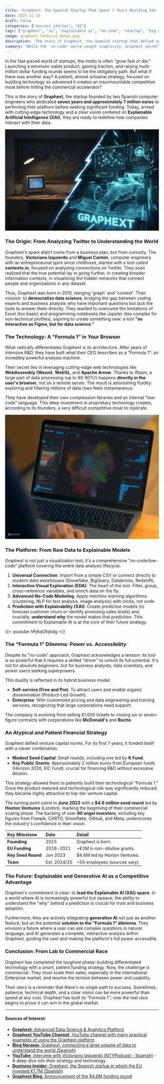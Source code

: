```yaml
---
title: "Graphext: The Spanish Startup That Spent 7 Years Building the 'Formula 1' of Data Analysis"
date: 2025-11-15
draft: False
categories: ["success_stories", "AI"]
tags: ["graphext", "ai", "explainable ai", "no-code", "startup", "big data", "visualization"]
image: graphext_formula1_datos.png
description: "The story of Graphext, the Spanish startup that defied norms by investing €7M in R&D before scaling, creating a unique Explainable AI platform that redefines data analysis."
summary: "While the 'no-code' world sought simplicity, Graphext secretly built a technological 'Formula 1'. Discover the atypical story of this Spanish startup, its bet on WebAssembly and Explainable AI, and how it plans to democratize data science without sacrificing power."
---
```


In the fast-paced world of startups, the motto is often "grow fast or die." Launching a minimum viable product, gaining traction, and raising multi-million dollar funding rounds seems to be the obligatory path. But what if there was another way? A patient, almost artisanal strategy, focused on building technology so advanced it creates an insurmountable competitive moat before hitting the commercial accelerator?

This is the story of **Graphext**, the startup founded by two Spanish computer engineers who dedicated **seven years and approximately 7 million euros** to perfecting their platform before seeking significant funding. Today, armed with cutting-edge technology and a clear vision centered on **Explainable Artificial Intelligence (XAI)**, they are ready to redefine how companies interact with their data.

![Conceptual image of Graphext](imagen_graphext_post.png)

### The Origin: From Analyzing Twitter to Understanding the World

Graphext's spark didn't come from a business plan, but from curiosity. The founders, **Victoriano Izquierdo** and **Miguel Cantón**, computer engineers with an entrepreneurial spirit since childhood, started with a tool called **contexto.io**, focused on analyzing connections on Twitter. They soon realized that the true potential lay in going further, in creating broader information contexts, in visualizing the hidden networks that connect people and organizations in any dataset.

Thus, Graphext was born in 2015, merging 'graph' and 'context'. Their mission: to **democratize data science**, bridging the gap between coding experts and business analysts who have important questions but lack the tools to answer them directly. They wanted to overcome the limitations of Excel (too basic) and programming notebooks like Jupyter (too complex for non-technical profiles), aspiring to create something new: a tool **"as interactive as Figma, but for data science."**

### The Technology: A "Formula 1" in Your Browser

What radically differentiates Graphext is its architecture. After years of intensive R&D, they have built what their CEO describes as a "Formula 1": an incredibly powerful analysis machine.

Their secret lies in leveraging cutting-edge web technologies like **WebAssembly (Wasm)**, **WebGL**, and **Apache Arrow**. Thanks to Wasm, a large part of data processing (up to 80-90%!) happens **directly in the user's browser**, not on a remote server. The result is astonishing fluidity: exploring and filtering millions of data rows feels instantaneous.

They have developed their own compression libraries and an internal "low-code" language. This deep investment in proprietary technology creates, according to its founders, a very difficult competitive moat to replicate.

![Graphext web](graphext_web2.png)

### The Platform: From Raw Data to Explainable Models

Graphext is not just a visualization tool; it's a comprehensive "no-code/low-code" platform covering the entire data analysis lifecycle:

1.  **Universal Connection**: Import from a simple CSV or connect directly to modern *data warehouses* (Snowflake, BigQuery, Databricks, Redshift).
2.  **Interactive Visual Exploration (EDA)**: The heart of the tool. Filter, group, cross-reference variables, and enrich data on the fly.
3.  **Advanced No-Code Modeling**: Apply *machine learning* algorithms (clustering, NLP for text analysis, image analysis) with clicks, not code.
4.  **Prediction with Explainability (XAI)**: Create predictive models (to forecast customer churn or identify promising sales *leads*) and, crucially, **understand why** the model makes that prediction. This commitment to Explainable AI is at the core of their future strategy.

{{< youtube hPjAqOfqhdg >}}

### The "Formula 1" Dilemma: Power vs. Accessibility

Despite its "no-code" approach, Graphext acknowledges a tension: its tool is so powerful that it requires a skilled "driver" to unlock its full potential. It's not for absolute beginners, but for business analysts, data scientists, and *power users* seeking superpowers.

This duality is reflected in its hybrid business model:

* **Self-service (Free and Pro)**: To attract users and enable organic dissemination (Product-Led Growth).
* **Enterprise**: With customized pricing and data engineering and training services, recognizing that large corporations need support.

The company is evolving from selling €1,000 tickets to closing six or seven-figure contracts with corporations like **McDonald's** and **Roche**.

### An Atypical and Patient Financial Strategy

Graphext defied venture capital norms. For its first 7 years, it funded itself with a clever combination:

* **Modest Seed Capital**: Small rounds, including one led by **K Fund**.
* **Key Public Grants**: Approximately 2 million euros from European funds (Horizon 2020, EIC Fund), crucial for financing R&D without excessive dilution.

This strategy allowed them to patiently build their technological "Formula 1." Once the product matured and technological risk was significantly reduced, they became highly attractive to top-tier venture capital.

The turning point came in **June 2023** with a **$4.6 million seed round** led by **Hoxton Ventures** (London), marking the beginning of their commercial scaling phase. The backing of over **80 angel investors**, including key figures from Freepik, CARTO, Snowflake, GitHub, and Meta, underscores the industry's confidence in their vision.

| Key Milestone      | Date       | Detail                                        |
| :----------------- | :--------- | :-------------------------------------------- |
| **Founding** | 2015       | Graphext is born.                             |
| **EU Funding** | 2018-2021  | ~€2M in non-dilutive grants.                  |
| **Key Seed Round** | Jun 2023   | $4.6M led by Hoxton Ventures.                 |
| **Team** | Est. 2024/25 | ~50 employees (sources vary).                 |

### The Future: Explainable and Generative AI as a Competitive Advantage

Graphext's commitment is clear: to **lead the Explainable AI (XAI) space**. In a world where AI is increasingly powerful but opaque, the ability to understand the "why" behind a prediction is crucial for trust and business adoption.

Furthermore, they are actively integrating **generative AI** not just as another feature, but as the potential **solution to the "Formula 1" dilemma**. They envision a future where a user can ask complex questions in natural language, and AI generates a complete, interactive analysis within Graphext, guiding the user and making the platform's full power accessible.

### Conclusion: From Lab to Commercial Race

Graphext has completed the toughest phase: building differentiated technology with a smart, patient funding strategy. Now, the challenge is commercial. They must scale their sales, especially in the international Enterprise market, and resolve the tension between power and usability.

Their story is a reminder that there's no single path to success. Sometimes, patience, technical depth, and a clear vision can be more powerful than speed at any cost. Graphext has built its "Formula 1"; now the real race begins to prove it can win in the global market.

---

#### Sources of Interest:
* [**Graphext**: Advanced Data Science & Analytics Platform](https://www.graphext.com/)
* [**Graphext YouTube Channel**: YouTube channel with many practical examples of using the Graphext platform](https://www.youtube.com/@graphextlabs)
* [**Blog Naranja**: Graphext, connecting a large volume of data to understand the world (Spanish)](https://blog.masorange.es/empresa/graphext-conectando-datos-entender-mundo/)
* [**YouTube**: Interview with Victoriano Izquierdo (NTYPodcast - Spanish)](https://www.youtube.com/watch?v=slY1wvKWQtY) - A deep dive into their strategy and technology.
* [**Business Insider**: Graphext, the Spanish startup in which the EU invested €1.7M (Spanish)](https://www.businessinsider.es/tecnologia/graphext-startup-analisis-datos-invierte-ue-competir-eeuu-678261)
* [**Graphext Blog**: Announcement of the $4.6M funding round](https://www.graphext.com/post/graphext-raised-4M-seed-round)